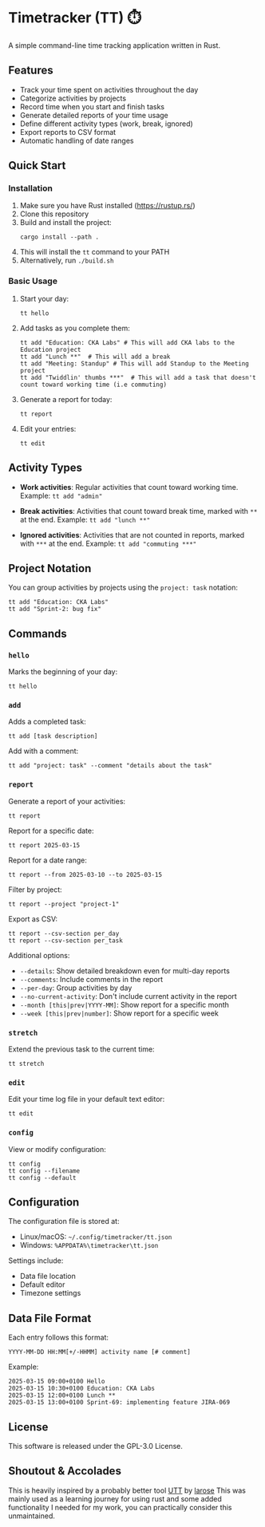 # Timetracker (TT) ⏱️

A simple command-line time tracking application written in Rust.

## Features

- Track your time spent on activities throughout the day
- Categorize activities by projects
- Record time when you start and finish tasks
- Generate detailed reports of your time usage
- Define different activity types (work, break, ignored)
- Export reports to CSV format
- Automatic handling of date ranges

## Quick Start

### Installation

1. Make sure you have Rust installed (https://rustup.rs/)
2. Clone this repository
3. Build and install the project:
   ```
   cargo install --path .
   ```
4. This will install the `tt` command to your PATH
5. Alternatively, run `./build.sh`

### Basic Usage

1. Start your day:
   ```
   tt hello
   ```

2. Add tasks as you complete them:
   ```
   tt add "Education: CKA Labs" # This will add CKA labs to the Education project
   tt add "Lunch **"  # This will add a break
   tt add "Meeting: Standup" # This will add Standup to the Meeting project
   tt add "Twiddlin' thumbs ***"  # This will add a task that doesn't count toward working time (i.e commuting)
   ```

3. Generate a report for today:
   ```
   tt report
   ```

4. Edit your entries:
   ```
   tt edit
   ```

## Activity Types

- **Work activities**: Regular activities that count toward working time.
  Example: `tt add "admin"`

- **Break activities**: Activities that count toward break time, marked with `**` at the end.
  Example: `tt add "lunch **"`

- **Ignored activities**: Activities that are not counted in reports, marked with `***` at the end.
  Example: `tt add "commuting ***"`

## Project Notation

You can group activities by projects using the `project: task` notation:

```
tt add "Education: CKA Labs"
tt add "Sprint-2: bug fix"
```

## Commands

### `hello`

Marks the beginning of your day:
```
tt hello
```

### `add`

Adds a completed task:
```
tt add [task description]
```

Add with a comment:
```
tt add "project: task" --comment "details about the task"
```

### `report`

Generate a report of your activities:
```
tt report
```

Report for a specific date:
```
tt report 2025-03-15
```

Report for a date range:
```
tt report --from 2025-03-10 --to 2025-03-15
```

Filter by project:
```
tt report --project "project-1"
```

Export as CSV:
```
tt report --csv-section per_day
tt report --csv-section per_task
```

Additional options:
- `--details`: Show detailed breakdown even for multi-day reports
- `--comments`: Include comments in the report
- `--per-day`: Group activities by day
- `--no-current-activity`: Don't include current activity in the report
- `--month [this|prev|YYYY-MM]`: Show report for a specific month
- `--week [this|prev|number]`: Show report for a specific week

### `stretch`

Extend the previous task to the current time:
```
tt stretch
```

### `edit`

Edit your time log file in your default text editor:
```
tt edit
```

### `config`

View or modify configuration:
```
tt config
tt config --filename
tt config --default
```

## Configuration

The configuration file is stored at:
- Linux/macOS: `~/.config/timetracker/tt.json`
- Windows: `%APPDATA%\timetracker\tt.json`

Settings include:
- Data file location
- Default editor
- Timezone settings

## Data File Format

Each entry follows this format:
```
YYYY-MM-DD HH:MM[+/-HHMM] activity name [# comment]
```

Example:
```
2025-03-15 09:00+0100 Hello
2025-03-15 10:30+0100 Education: CKA Labs 
2025-03-15 12:00+0100 Lunch **
2025-03-15 13:00+0100 Sprint-69: implementing feature JIRA-069
```

## License

This software is released under the GPL-3.0 License.

## Shoutout & Accolades
This is heavily inspired by a probably better tool [UTT](https://github.com/larose/utt) by [larose](https://github.com/larose)
This was mainly used as a learning journey for using rust and some added functionality I needed for my work, you can practically consider this unmaintained. 
